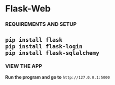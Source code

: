 # Flask-Web

### REQUIREMENTS AND SETUP
`pip install flask`
<br>
`pip install flask-login`
<br>
`pip install flask-sqlalchemy`
----
### VIEW THE APP
**Run the program and go to** `http://127.0.0.1:5000`
